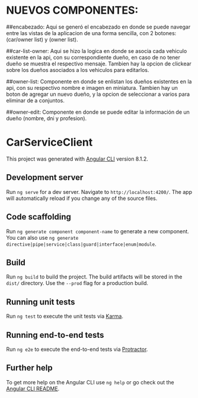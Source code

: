 # NUEVOS COMPONENTES:

##encabezado: Aqui se generó el encabezado en donde se puede navegar entre las vistas de la aplicacion de una forma sencilla, con 2 botones: (car/owner list) y (owner list).

##car-list-owner: Aqui se hizo la logica en donde se asocia cada vehiculo existente en la api, con su correspondiente dueño, en caso de no tener dueño se muestra el respectivo mensaje. Tambien hay la opcion de clickear sobre los dueños asociados a los vehiculos para editarlos.

##owner-list: Componente en donde se enlistan los dueños existentes en la api, con su respectivo nombre e imagen en miniatura. Tambien hay un boton de agregar un nuevo dueño, y la opcion de seleccionar a varios para eliminar de a conjuntos.

##owner-edit: Componente en donde se puede editar la información de un dueño (nombre, dni y profesion).


# CarServiceClient

This project was generated with [Angular CLI](https://github.com/angular/angular-cli) version 8.1.2.

## Development server

Run `ng serve` for a dev server. Navigate to `http://localhost:4200/`. The app will automatically reload if you change any of the source files.

## Code scaffolding

Run `ng generate component component-name` to generate a new component. You can also use `ng generate directive|pipe|service|class|guard|interface|enum|module`.

## Build

Run `ng build` to build the project. The build artifacts will be stored in the `dist/` directory. Use the `--prod` flag for a production build.

## Running unit tests

Run `ng test` to execute the unit tests via [Karma](https://karma-runner.github.io).

## Running end-to-end tests

Run `ng e2e` to execute the end-to-end tests via [Protractor](http://www.protractortest.org/).

## Further help

To get more help on the Angular CLI use `ng help` or go check out the [Angular CLI README](https://github.com/angular/angular-cli/blob/master/README.md).
